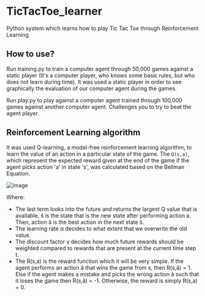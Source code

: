 # TicTacToe_learner

Python system which learns how to play Tic Tac Toe through Reinforcement Learning



## How to use?

Run training.py to train a computer agent through 50,000 games against a static player (It's a computer player, who knows some basic rules, but who does not learn during time). It was used a static player in order to see graphically the evaluation of our computer agent during the games. 

Run play.py to play against a computer agent trained through 100,000 games against another computer agent. Challenges you to try to beat the agent player.



## Reinforcement Learning algorithm

It was used Q-learning, a model-free reinforcement learning algorithm, to learn the value of an action in a particular state of the game. The `Q(s,a)`, which represent the expected reward given at the end of the game if the agent picks action 'a' in state 's', was calculated based on the Bellman Equation. 



![image](https://user-images.githubusercontent.com/98130096/158215465-1118929e-139f-441d-8640-b29a7b3278c1.png)

Where:
  - The last term looks into the future and returns the largest Q value that is available, ŝ is the state that is the new state after performing action a. Then, action â is the best action in the next state ŝ.
  - The learning rate α decides to what extent that we overwrite the old value.
  - The discount factor γ decides how much future rewards should be weighted compared to rewards that are present at the current time step t.
  - The R(s,a) is the reward function which it will be very simple. If the agent performs an action â that wins the game from s, then R(s,â) = 1. Else if the agent makes a mistake and picks the wrong action ã such that it loses the game then R(s,ã) = -1. Otherwise, the reward is simply R(s,a) = 0.
 



